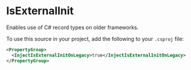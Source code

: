 # IsExternalInit

Enables use of C# record types on older frameworks.

To use this source in your project, add the following to your `.csproj` file:

```xml
<PropertyGroup>
  <InjectIsExternalInitOnLegacy>true</InjectIsExternalInitOnLegacy>
</PropertyGroup>
```
